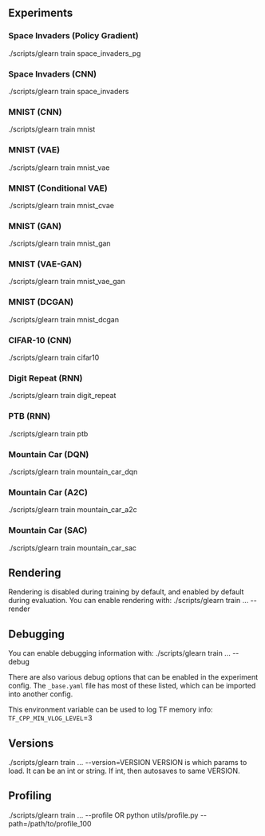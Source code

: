 ## Experiments

### Space Invaders (Policy Gradient)
./scripts/glearn train space_invaders_pg

### Space Invaders (CNN)
./scripts/glearn train space_invaders

### MNIST (CNN)
./scripts/glearn train mnist

### MNIST (VAE)
./scripts/glearn train mnist_vae

### MNIST (Conditional VAE)
./scripts/glearn train mnist_cvae

### MNIST (GAN)
./scripts/glearn train mnist_gan

### MNIST (VAE-GAN)
./scripts/glearn train mnist_vae_gan

### MNIST (DCGAN)
./scripts/glearn train mnist_dcgan

### CIFAR-10 (CNN)
./scripts/glearn train cifar10

### Digit Repeat (RNN)
./scripts/glearn train digit_repeat

### PTB (RNN)
./scripts/glearn train ptb

### Mountain Car (DQN)
./scripts/glearn train mountain_car_dqn

### Mountain Car (A2C)
./scripts/glearn train mountain_car_a2c

### Mountain Car (SAC)
./scripts/glearn train mountain_car_sac


## Rendering

Rendering is disabled during training by default, and enabled by default during evaluation.
You can enable rendering with:
./scripts/glearn train ... --render


## Debugging

You can enable debugging information with:
./scripts/glearn train ... --debug

There are also various debug options that can be enabled in the experiment config.
The `_base.yaml` file has most of these listed, which can be imported into another config.

This environment variable can be used to log TF memory info:
`TF_CPP_MIN_VLOG_LEVEL`=3


## Versions

./scripts/glearn train ... --version=VERSION
VERSION is which params to load.  It can be an int or string.  If int, then autosaves to same VERSION.


## Profiling

./scripts/glearn train ... --profile
 OR
python utils/profile.py --path=/path/to/profile_100
